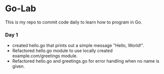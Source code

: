 # Go-Lab
This is my repo to commit code daily to learn how to program in Go.

### Day 1
- created hello.go that prints out a simple message "Hello, World!".
- Refactored hello.go module to use locally created example.com/greetings module.
- Refactored hello.go and greetings.go for error handling when no name is given.
